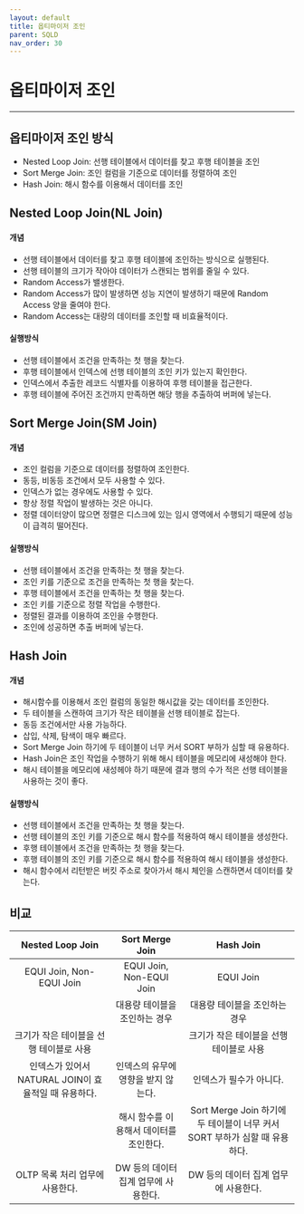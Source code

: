 ```yaml
---
layout: default
title: 옵티마이저 조인
parent: SQLD
nav_order: 30
---
```


# 옵티마이저 조인

---

## 옵티마이저 조인 방식

- Nested Loop Join: 선행 테이블에서 데이터를 찾고 후행 테이블을 조인
- Sort Merge Join: 조인 컬럼을 기준으로 데이터를 정렬하여 조인
- Hash Join: 해시 함수를 이용해서 데이터를 조인

## Nested Loop Join(NL Join)

#### 개념

- 선행 테이블에서 데이터를 찾고 후행 테이블에 조인하는 방식으로 실행된다.
- 선행 테이블의 크기가 작아야 데이터가 스캔되는 범위를 줄일 수 있다.
- Random Access가 밸생한다.
- Random Access가 많이 발생하면 성능 지연이 발생하기 때문에 Random Access 양을 줄여야 한다.
- Random Access는 대량의 데이터를 조인할 때 비효율적이다.

#### 실행방식

- 선행 테이블에서 조건을 만족하는 첫 행을 찾는다.
- 후행 테이블에서 인덱스에 선행 테이블의 조인 키가 있는지 확인한다.
- 인덱스에서 추출한 레코드 식별자를 이용하여 후행 테이블을 접근한다.
- 후행 테이블에 주어진 조건까지 만족하면 해당 행을 추출하여 버퍼에 넣는다.

## Sort Merge Join(SM Join)

#### 개념

- 조인 컬럼을 기준으로 데이터를 정렬하여 조인한다.
- 동등, 비동등 조건에서 모두 사용할 수 있다.
- 인덱스가 없는 경우에도 사용할 수 있다.
- 항상 정렬 작업이 발생하는 것은 아니다.
- 정렬 데이터양이 많으면 정렬은 디스크에 있는 임시 영역에서 수행되기 때문에 성능이 급격히 떨어진다.

#### 실행방식

- 선행 테이블에서 조건을 만족하는 첫 행을 찾는다.
- 조인 키를 기준으로 조건을 만족하는 첫 행을 찾는다.
- 후행 테이블에서 조건을 만족하는 첫 행을 찾는다.
- 조인 키를 기준으로 정렬 작업을 수행한다.
- 정렬된 결과를 이용하여 조인을 수행한다.
- 조인에 성공하면 추출 버퍼에 넣는다.

## Hash Join

#### 개념

- 해시함수를 이용해서 조인 컬럼의 동일한 해시값을 갖는 데이터를 조인한다.
- 두 테이블을 스캔하여 크기가 작은 테이블을 선행 테이블로 잡는다.
- 동등 조건에서만 사용 가능하다.
- 삽입, 삭제, 탐색이 매우 빠르다.
- Sort Merge Join 하기에 두 테이블이 너무 커서 SORT 부하가 심할 때 유용하다.
- Hash Join은 조인 작업을 수행하기 위해 해시 테이블을 메모리에 새성해야 한다.
- 해시 테이블을 메모리에 새성헤야 하기 때문에 결과 행의 수가 적은 선행 테이블을 사용하는 것이 좋다.

#### 실행방식

- 선행 테이블에서 조건을 만족하는 첫 행을 찾는다.
- 선행 테이블의 조인 키를 기준으로 해시 함수를 적용하여 해시 테이블을 생성한다.
- 후행 테이블에서 조건을 만족하는 첫 행을 찾는다.
- 후행 테이블의 조인 키를 기준으로 해시 함수를 적용하여 해시 테이블을 생성한다.
- 해시 함수에서 리턴받은 버킷 주소로 찾아가서 해시 체인을 스캔하면서 데이터를 찾는다.

## 비교

|                   Nested Loop Join                   |             Sort Merge Join             |                                 Hash Join                                  |
| :--------------------------------------------------: | :-------------------------------------: | :------------------------------------------------------------------------: |
|               EQUI Join, Non-EQUI Join               |        EQUI Join, Non-EQUI Join         |                                 EQUI Join                                  |
|                                                      |      대용량 테이블을 조인하는 경우      |                       대용량 테이블을 조인하는 경우                        |
|       크기가 작은 테이블을 선행 테이블로 사용        |                                         |                  크기가 작은 테이블을 선행 테이블로 사용                   |
| 인덱스가 있어서 NATURAL JOIN이 효율적일 때 유용하다. |   인덱스의 유무에 영향을 받지 않는다.   |                          인덱스가 필수가 아니다.                           |
|                                                      | 해시 함수를 이용해서 데이터를 조인한다. | Sort Merge Join 하기에 두 테이블이 너무 커서 SORT 부하가 심할 때 유용하다. |
|           OLTP 목록 처리 업무에 사용한다.            |  DW 등의 데이터 집계 업무에 사용한다.   |                    DW 등의 데이터 집계 업무에 사용한다.                    |
